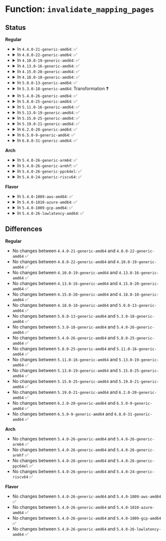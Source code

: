 # Function: <code>invalidate_mapping_pages</code>

## Status
<b>Regular</b>
<ul>
<li>
<details>
<summary>In <code>4.4.0-21-generic-amd64</code>: ✅</summary>

```c
long unsigned int invalidate_mapping_pages(struct address_space * mapping, long unsigned int start, long unsigned int end)
```

```json
{
  "name": "invalidate_mapping_pages",
  "collision_type": "Unique Global",
  "inline_type": "No",
  "funcs": [
    {
      "addr": 18446744071580546784,
      "name": "invalidate_mapping_pages",
      "external": true,
      "loc": "mm/truncate.c:454",
      "file": "mm/truncate.c",
      "inline": "seen, unknown",
      "caller_inline": [],
      "caller_func": [
        "mm/filemap.c:__generic_file_write_iter",
        "fs/inode.c:inode_lru_isolate",
        "fs/block_dev.c:invalidate_bdev",
        "fs/drop_caches.c:drop_pagecache_sb",
        "fs/fuse/file.c:fuse_file_write_iter",
        "drivers/md/bitmap.c:bitmap_file_unmap"
      ]
    }
  ],
  "symbols": [
    {
      "addr": 18446744071580546784,
      "name": "invalidate_mapping_pages",
      "section": ".text",
      "bind": "STB_GLOBAL",
      "size": 512
    }
  ]
}
```
</details>
</li>
<li>
<details>
<summary>In <code>4.8.0-22-generic-amd64</code>: ✅</summary>

```c
long unsigned int invalidate_mapping_pages(struct address_space * mapping, long unsigned int start, long unsigned int end)
```

```json
{
  "name": "invalidate_mapping_pages",
  "collision_type": "Unique Global",
  "inline_type": "No",
  "funcs": [
    {
      "addr": 18446744071580636192,
      "name": "invalidate_mapping_pages",
      "external": true,
      "loc": "mm/truncate.c:465",
      "file": "mm/truncate.c",
      "inline": "seen, unknown",
      "caller_inline": [],
      "caller_func": [
        "mm/filemap.c:__generic_file_write_iter",
        "mm/fadvise.c:SyS_fadvise64",
        "mm/fadvise.c:SyS_fadvise64",
        "fs/inode.c:inode_lru_isolate",
        "fs/block_dev.c:invalidate_bdev",
        "fs/drop_caches.c:drop_pagecache_sb",
        "fs/fuse/file.c:fuse_file_write_iter",
        "drivers/md/bitmap.c:bitmap_file_unmap"
      ]
    }
  ],
  "symbols": [
    {
      "addr": 18446744071580636192,
      "name": "invalidate_mapping_pages",
      "section": ".text",
      "bind": "STB_GLOBAL",
      "size": 691
    }
  ]
}
```
</details>
</li>
<li>
<details>
<summary>In <code>4.10.0-19-generic-amd64</code>: ✅</summary>

```c
long unsigned int invalidate_mapping_pages(struct address_space * mapping, long unsigned int start, long unsigned int end)
```

```json
{
  "name": "invalidate_mapping_pages",
  "collision_type": "Unique Global",
  "inline_type": "No",
  "funcs": [
    {
      "addr": 18446744071580703280,
      "name": "invalidate_mapping_pages",
      "external": true,
      "loc": "mm/truncate.c:494",
      "file": "mm/truncate.c",
      "inline": "seen, unknown",
      "caller_inline": [],
      "caller_func": [
        "mm/filemap.c:__generic_file_write_iter",
        "mm/fadvise.c:SyS_fadvise64",
        "mm/fadvise.c:SyS_fadvise64",
        "fs/inode.c:inode_lru_isolate",
        "fs/block_dev.c:invalidate_bdev",
        "fs/drop_caches.c:drop_pagecache_sb",
        "fs/fuse/file.c:fuse_file_write_iter",
        "drivers/md/bitmap.c:bitmap_file_unmap"
      ]
    }
  ],
  "symbols": [
    {
      "addr": 18446744071580703280,
      "name": "invalidate_mapping_pages",
      "section": ".text",
      "bind": "STB_GLOBAL",
      "size": 707
    }
  ]
}
```
</details>
</li>
<li>
<details>
<summary>In <code>4.13.0-16-generic-amd64</code>: ✅</summary>

```c
long unsigned int invalidate_mapping_pages(struct address_space * mapping, long unsigned int start, long unsigned int end)
```

```json
{
  "name": "invalidate_mapping_pages",
  "collision_type": "Unique Global",
  "inline_type": "No",
  "funcs": [
    {
      "addr": 18446744071580736832,
      "name": "invalidate_mapping_pages",
      "external": true,
      "loc": "mm/truncate.c:493",
      "file": "mm/truncate.c",
      "inline": "seen, unknown",
      "caller_inline": [],
      "caller_func": [
        "mm/filemap.c:__generic_file_write_iter",
        "mm/fadvise.c:SyS_fadvise64",
        "mm/fadvise.c:SyS_fadvise64",
        "fs/inode.c:inode_lru_isolate",
        "fs/block_dev.c:invalidate_bdev",
        "fs/drop_caches.c:drop_pagecache_sb",
        "fs/fuse/file.c:fuse_file_write_iter",
        "drivers/md/bitmap.c:bitmap_file_unmap"
      ]
    }
  ],
  "symbols": [
    {
      "addr": 18446744071580736832,
      "name": "invalidate_mapping_pages",
      "section": ".text",
      "bind": "STB_GLOBAL",
      "size": 665
    }
  ]
}
```
</details>
</li>
<li>
<details>
<summary>In <code>4.15.0-20-generic-amd64</code>: ✅</summary>

```c
long unsigned int invalidate_mapping_pages(struct address_space * mapping, long unsigned int start, long unsigned int end)
```

```json
{
  "name": "invalidate_mapping_pages",
  "collision_type": "Unique Global",
  "inline_type": "No",
  "funcs": [
    {
      "addr": 18446744071580823808,
      "name": "invalidate_mapping_pages",
      "external": true,
      "loc": "mm/truncate.c:546",
      "file": "mm/truncate.c",
      "inline": "seen, unknown",
      "caller_inline": [],
      "caller_func": [
        "mm/filemap.c:__generic_file_write_iter",
        "mm/fadvise.c:SyS_fadvise64",
        "mm/fadvise.c:SyS_fadvise64",
        "fs/inode.c:inode_lru_isolate",
        "fs/block_dev.c:invalidate_bdev",
        "fs/drop_caches.c:drop_pagecache_sb",
        "fs/fuse/file.c:fuse_file_write_iter",
        "drivers/md/md-bitmap.c:bitmap_file_unmap"
      ]
    }
  ],
  "symbols": [
    {
      "addr": 18446744071580823808,
      "name": "invalidate_mapping_pages",
      "section": ".text",
      "bind": "STB_GLOBAL",
      "size": 812
    }
  ]
}
```
</details>
</li>
<li>
<details>
<summary>In <code>4.18.0-10-generic-amd64</code>: ✅</summary>

```c
long unsigned int invalidate_mapping_pages(struct address_space * mapping, long unsigned int start, long unsigned int end)
```

```json
{
  "name": "invalidate_mapping_pages",
  "collision_type": "Unique Global",
  "inline_type": "No",
  "funcs": [
    {
      "addr": 18446744071580960624,
      "name": "invalidate_mapping_pages",
      "external": true,
      "loc": "mm/truncate.c:542",
      "file": "mm/truncate.c",
      "inline": "seen, unknown",
      "caller_inline": [],
      "caller_func": [
        "mm/filemap.c:__generic_file_write_iter",
        "mm/fadvise.c:ksys_fadvise64_64",
        "mm/fadvise.c:ksys_fadvise64_64",
        "fs/inode.c:inode_lru_isolate",
        "fs/block_dev.c:invalidate_bdev",
        "fs/drop_caches.c:drop_pagecache_sb",
        "fs/fuse/file.c:fuse_file_write_iter",
        "drivers/md/md-bitmap.c:bitmap_file_unmap"
      ]
    }
  ],
  "symbols": [
    {
      "addr": 18446744071580960624,
      "name": "invalidate_mapping_pages",
      "section": ".text",
      "bind": "STB_GLOBAL",
      "size": 791
    }
  ]
}
```
</details>
</li>
<li>
<details>
<summary>In <code>5.0.0-13-generic-amd64</code>: ✅</summary>

```c
long unsigned int invalidate_mapping_pages(struct address_space * mapping, long unsigned int start, long unsigned int end)
```

```json
{
  "name": "invalidate_mapping_pages",
  "collision_type": "Unique Global",
  "inline_type": "No",
  "funcs": [
    {
      "addr": 18446744071581036848,
      "name": "invalidate_mapping_pages",
      "external": true,
      "loc": "mm/truncate.c:543",
      "file": "mm/truncate.c",
      "inline": "seen, unknown",
      "caller_inline": [],
      "caller_func": [
        "mm/filemap.c:__generic_file_write_iter",
        "mm/fadvise.c:vfs_fadvise",
        "mm/fadvise.c:vfs_fadvise",
        "fs/inode.c:inode_lru_isolate",
        "fs/block_dev.c:invalidate_bdev",
        "fs/drop_caches.c:drop_pagecache_sb",
        "fs/fuse/file.c:fuse_file_write_iter",
        "drivers/md/md-bitmap.c:md_bitmap_file_unmap"
      ]
    }
  ],
  "symbols": [
    {
      "addr": 18446744071581036848,
      "name": "invalidate_mapping_pages",
      "section": ".text",
      "bind": "STB_GLOBAL",
      "size": 812
    }
  ]
}
```
</details>
</li>
<li>
<details>
<summary>In <code>5.3.0-18-generic-amd64</code>: Transformation ❓</summary>

```c
long unsigned int invalidate_mapping_pages(struct address_space * mapping, long unsigned int start, long unsigned int end)
```

```json
{
  "name": "invalidate_mapping_pages",
  "collision_type": "Unique Global",
  "inline_type": "No",
  "funcs": [
    {
      "addr": 0,
      "name": "invalidate_mapping_pages",
      "external": true,
      "loc": "mm/truncate.c:546",
      "file": "mm/truncate.c",
      "inline": "seen, unknown",
      "caller_inline": [],
      "caller_func": [
        "mm/filemap.c:__generic_file_write_iter",
        "mm/fadvise.c:vfs_fadvise",
        "mm/fadvise.c:vfs_fadvise",
        "fs/inode.c:inode_lru_isolate",
        "fs/block_dev.c:invalidate_bdev",
        "fs/drop_caches.c:drop_pagecache_sb",
        "fs/fuse/file.c:fuse_file_write_iter",
        "drivers/md/md-bitmap.c:md_bitmap_file_unmap"
      ]
    }
  ],
  "symbols": [
    {
      "addr": 18446744071581101580,
      "name": "invalidate_mapping_pages.cold",
      "section": ".text",
      "bind": "STB_LOCAL",
      "size": 19
    },
    {
      "addr": 18446744071581100704,
      "name": "invalidate_mapping_pages",
      "section": ".text",
      "bind": "STB_GLOBAL",
      "size": 749
    }
  ]
}
```
</details>
</li>
<li>
<details>
<summary>In <code>5.4.0-26-generic-amd64</code>: ✅</summary>

```c
long unsigned int invalidate_mapping_pages(struct address_space * mapping, long unsigned int start, long unsigned int end)
```

```json
{
  "name": "invalidate_mapping_pages",
  "collision_type": "Unique Global",
  "inline_type": "No",
  "funcs": [
    {
      "addr": 18446744071581157648,
      "name": "invalidate_mapping_pages",
      "external": true,
      "loc": "mm/truncate.c:546",
      "file": "mm/truncate.c",
      "inline": "seen, unknown",
      "caller_inline": [],
      "caller_func": [
        "mm/filemap.c:__generic_file_write_iter",
        "mm/fadvise.c:generic_fadvise",
        "mm/fadvise.c:generic_fadvise",
        "fs/inode.c:inode_lru_isolate",
        "fs/block_dev.c:invalidate_bdev",
        "fs/drop_caches.c:drop_pagecache_sb",
        "fs/fuse/file.c:fuse_file_write_iter",
        "drivers/md/md-bitmap.c:md_bitmap_file_unmap"
      ]
    }
  ],
  "symbols": [
    {
      "addr": 18446744071581157648,
      "name": "invalidate_mapping_pages",
      "section": ".text",
      "bind": "STB_GLOBAL",
      "size": 934
    }
  ]
}
```
</details>
</li>
<li>
<details>
<summary>In <code>5.8.0-25-generic-amd64</code>: ✅</summary>

```c
long unsigned int invalidate_mapping_pages(struct address_space * mapping, long unsigned int start, long unsigned int end)
```

```json
{
  "name": "invalidate_mapping_pages",
  "collision_type": "Unique Global",
  "inline_type": "No",
  "funcs": [
    {
      "addr": 18446744071581343536,
      "name": "invalidate_mapping_pages",
      "external": true,
      "loc": "mm/truncate.c:546",
      "file": "mm/truncate.c",
      "inline": "seen, unknown",
      "caller_inline": [],
      "caller_func": [
        "mm/filemap.c:__generic_file_write_iter",
        "mm/fadvise.c:generic_fadvise",
        "mm/fadvise.c:generic_fadvise",
        "fs/inode.c:inode_lru_isolate",
        "fs/block_dev.c:invalidate_bdev",
        "fs/drop_caches.c:drop_pagecache_sb",
        "fs/ext4/file.c:ext4_dio_write_iter",
        "fs/fuse/file.c:fuse_cache_write_iter",
        "drivers/md/md-bitmap.c:md_bitmap_file_unmap"
      ]
    }
  ],
  "symbols": [
    {
      "addr": 18446744071581343536,
      "name": "invalidate_mapping_pages",
      "section": ".text",
      "bind": "STB_GLOBAL",
      "size": 947
    }
  ]
}
```
</details>
</li>
<li>
<details>
<summary>In <code>5.11.0-16-generic-amd64</code>: ✅</summary>

```c
long unsigned int invalidate_mapping_pages(struct address_space * mapping, long unsigned int start, long unsigned int end)
```

```json
{
  "name": "invalidate_mapping_pages",
  "collision_type": "Unique Global",
  "inline_type": "No",
  "funcs": [
    {
      "addr": 18446744071581386240,
      "name": "invalidate_mapping_pages",
      "external": true,
      "loc": "mm/truncate.c:632",
      "file": "mm/truncate.c",
      "inline": "seen, unknown",
      "caller_inline": [],
      "caller_func": [
        "mm/filemap.c:__generic_file_write_iter",
        "mm/fadvise.c:generic_fadvise",
        "fs/inode.c:inode_lru_isolate",
        "fs/block_dev.c:invalidate_bdev",
        "fs/drop_caches.c:drop_pagecache_sb",
        "fs/ext4/file.c:ext4_dio_write_iter",
        "fs/fuse/file.c:fuse_cache_write_iter",
        "drivers/md/md-bitmap.c:md_bitmap_file_unmap"
      ]
    }
  ],
  "symbols": [
    {
      "addr": 18446744071581386240,
      "name": "invalidate_mapping_pages",
      "section": ".text",
      "bind": "STB_GLOBAL",
      "size": 18
    }
  ]
}
```
</details>
</li>
<li>
<details>
<summary>In <code>5.13.0-19-generic-amd64</code>: ✅</summary>

```c
long unsigned int invalidate_mapping_pages(struct address_space * mapping, long unsigned int start, long unsigned int end)
```

```json
{
  "name": "invalidate_mapping_pages",
  "collision_type": "Unique Global",
  "inline_type": "No",
  "funcs": [
    {
      "addr": 18446744071581406048,
      "name": "invalidate_mapping_pages",
      "external": true,
      "loc": "mm/truncate.c:529",
      "file": "mm/truncate.c",
      "inline": "seen, unknown",
      "caller_inline": [],
      "caller_func": [
        "mm/filemap.c:__generic_file_write_iter",
        "mm/fadvise.c:generic_fadvise",
        "fs/inode.c:inode_lru_isolate",
        "fs/block_dev.c:invalidate_bdev",
        "fs/drop_caches.c:drop_pagecache_sb",
        "fs/ext4/file.c:ext4_dio_write_iter",
        "fs/fuse/file.c:fuse_cache_write_iter",
        "drivers/md/md-bitmap.c:md_bitmap_file_unmap"
      ]
    }
  ],
  "symbols": [
    {
      "addr": 18446744071581406048,
      "name": "invalidate_mapping_pages",
      "section": ".text",
      "bind": "STB_GLOBAL",
      "size": 18
    }
  ]
}
```
</details>
</li>
<li>
<details>
<summary>In <code>5.15.0-25-generic-amd64</code>: ✅</summary>

```c
long unsigned int invalidate_mapping_pages(struct address_space * mapping, long unsigned int start, long unsigned int end)
```

```json
{
  "name": "invalidate_mapping_pages",
  "collision_type": "Unique Global",
  "inline_type": "No",
  "funcs": [
    {
      "addr": 18446744071581657312,
      "name": "invalidate_mapping_pages",
      "external": true,
      "loc": "mm/truncate.c:530",
      "file": "mm/truncate.c",
      "inline": "seen, unknown",
      "caller_inline": [],
      "caller_func": [
        "mm/filemap.c:__generic_file_write_iter",
        "mm/fadvise.c:generic_fadvise",
        "fs/inode.c:inode_lru_isolate",
        "fs/drop_caches.c:drop_pagecache_sb",
        "fs/ext4/file.c:ext4_dio_write_iter",
        "fs/fuse/file.c:fuse_cache_write_iter",
        "block/bdev.c:invalidate_bdev",
        "drivers/md/md-bitmap.c:md_bitmap_file_unmap"
      ]
    }
  ],
  "symbols": [
    {
      "addr": 18446744071581657312,
      "name": "invalidate_mapping_pages",
      "section": ".text",
      "bind": "STB_GLOBAL",
      "size": 18
    }
  ]
}
```
</details>
</li>
<li>
<details>
<summary>In <code>5.19.0-21-generic-amd64</code>: ✅</summary>

```c
long unsigned int invalidate_mapping_pages(struct address_space * mapping, long unsigned int start, long unsigned int end)
```

```json
{
  "name": "invalidate_mapping_pages",
  "collision_type": "Unique Global",
  "inline_type": "No",
  "funcs": [
    {
      "addr": 18446744071582027456,
      "name": "invalidate_mapping_pages",
      "external": true,
      "loc": "mm/truncate.c:564",
      "file": "mm/truncate.c",
      "inline": "seen, unknown",
      "caller_inline": [],
      "caller_func": [
        "mm/filemap.c:__generic_file_write_iter",
        "mm/fadvise.c:generic_fadvise",
        "fs/inode.c:inode_lru_isolate",
        "fs/drop_caches.c:drop_pagecache_sb",
        "fs/ext4/file.c:ext4_dio_write_iter",
        "fs/fuse/file.c:fuse_cache_write_iter",
        "block/bdev.c:__invalidate_device",
        "drivers/md/md-bitmap.c:md_bitmap_file_unmap"
      ]
    }
  ],
  "symbols": [
    {
      "addr": 18446744071582027456,
      "name": "invalidate_mapping_pages",
      "section": ".text",
      "bind": "STB_GLOBAL",
      "size": 30
    }
  ]
}
```
</details>
</li>
<li>
<details>
<summary>In <code>6.2.0-20-generic-amd64</code>: ✅</summary>

```c
long unsigned int invalidate_mapping_pages(struct address_space * mapping, long unsigned int start, long unsigned int end)
```

```json
{
  "name": "invalidate_mapping_pages",
  "collision_type": "Unique Global",
  "inline_type": "No",
  "funcs": [
    {
      "addr": 18446744071582461120,
      "name": "invalidate_mapping_pages",
      "external": true,
      "loc": "mm/truncate.c:556",
      "file": "mm/truncate.c",
      "inline": "seen, unknown",
      "caller_inline": [],
      "caller_func": [
        "mm/filemap.c:__generic_file_write_iter",
        "mm/fadvise.c:generic_fadvise",
        "fs/inode.c:inode_lru_isolate",
        "fs/drop_caches.c:drop_pagecache_sb",
        "fs/ext4/file.c:ext4_dio_write_iter",
        "fs/fuse/file.c:fuse_cache_write_iter",
        "block/bdev.c:__invalidate_device",
        "drivers/md/md-bitmap.c:md_bitmap_file_unmap"
      ]
    }
  ],
  "symbols": [
    {
      "addr": 18446744071582461120,
      "name": "invalidate_mapping_pages",
      "section": ".text",
      "bind": "STB_GLOBAL",
      "size": 30
    }
  ]
}
```
</details>
</li>
<li>
<details>
<summary>In <code>6.5.0-9-generic-amd64</code>: ✅</summary>

```c
long unsigned int invalidate_mapping_pages(struct address_space * mapping, long unsigned int start, long unsigned int end)
```

```json
{
  "name": "invalidate_mapping_pages",
  "collision_type": "Unique Global",
  "inline_type": "No",
  "funcs": [
    {
      "addr": 18446744071582666272,
      "name": "invalidate_mapping_pages",
      "external": true,
      "loc": "mm/truncate.c:556",
      "file": "mm/truncate.c",
      "inline": "seen, unknown",
      "caller_inline": [],
      "caller_func": [
        "mm/fadvise.c:generic_fadvise",
        "fs/inode.c:inode_lru_isolate",
        "fs/libfs.c:direct_write_fallback",
        "fs/drop_caches.c:drop_pagecache_sb",
        "fs/ext4/file.c:ext4_dio_write_iter",
        "block/bdev.c:__invalidate_device",
        "drivers/md/md-bitmap.c:md_bitmap_file_unmap"
      ]
    }
  ],
  "symbols": [
    {
      "addr": 18446744071582666272,
      "name": "invalidate_mapping_pages",
      "section": ".text",
      "bind": "STB_GLOBAL",
      "size": 30
    }
  ]
}
```
</details>
</li>
<li>
<details>
<summary>In <code>6.8.0-31-generic-amd64</code>: ✅</summary>

```c
long unsigned int invalidate_mapping_pages(struct address_space * mapping, long unsigned int start, long unsigned int end)
```

```json
{
  "name": "invalidate_mapping_pages",
  "collision_type": "Unique Global",
  "inline_type": "No",
  "funcs": [
    {
      "addr": 18446744071582837152,
      "name": "invalidate_mapping_pages",
      "external": true,
      "loc": "mm/truncate.c:546",
      "file": "mm/truncate.c",
      "inline": "seen, unknown",
      "caller_inline": [],
      "caller_func": [
        "mm/fadvise.c:generic_fadvise",
        "fs/inode.c:inode_lru_isolate",
        "fs/libfs.c:direct_write_fallback",
        "fs/drop_caches.c:drop_pagecache_sb",
        "fs/ext4/file.c:ext4_dio_write_iter",
        "block/bdev.c:bdev_mark_dead",
        "drivers/gpu/drm/drm_gem_shmem_helper.c:drm_gem_shmem_purge",
        "drivers/md/md-bitmap.c:md_bitmap_file_unmap"
      ]
    }
  ],
  "symbols": [
    {
      "addr": 18446744071582837152,
      "name": "invalidate_mapping_pages",
      "section": ".text",
      "bind": "STB_GLOBAL",
      "size": 30
    }
  ]
}
```
</details>
</li>
</ul>
<b>Arch</b>
<ul>
<li>
<details>
<summary>In <code>5.4.0-26-generic-arm64</code>: ✅</summary>

```c
long unsigned int invalidate_mapping_pages(struct address_space * mapping, long unsigned int start, long unsigned int end)
```

```json
{
  "name": "invalidate_mapping_pages",
  "collision_type": "Unique Global",
  "inline_type": "No",
  "funcs": [
    {
      "addr": 18446603336492535712,
      "name": "invalidate_mapping_pages",
      "external": true,
      "loc": "mm/truncate.c:546",
      "file": "mm/truncate.c",
      "inline": "seen, unknown",
      "caller_inline": [],
      "caller_func": [
        "mm/filemap.c:__generic_file_write_iter",
        "mm/fadvise.c:generic_fadvise",
        "mm/fadvise.c:generic_fadvise",
        "fs/inode.c:inode_lru_isolate",
        "fs/block_dev.c:invalidate_bdev",
        "fs/drop_caches.c:drop_pagecache_sb",
        "fs/fuse/file.c:fuse_file_write_iter",
        "drivers/md/md-bitmap.c:md_bitmap_file_unmap"
      ]
    }
  ],
  "symbols": [
    {
      "addr": 18446603336492535712,
      "name": "invalidate_mapping_pages",
      "section": ".text",
      "bind": "STB_GLOBAL",
      "size": 924
    }
  ]
}
```
</details>
</li>
<li>
<details>
<summary>In <code>5.4.0-26-generic-armhf</code>: ✅</summary>

```c
long unsigned int invalidate_mapping_pages(struct address_space * mapping, long unsigned int start, long unsigned int end)
```

```json
{
  "name": "invalidate_mapping_pages",
  "collision_type": "Unique Global",
  "inline_type": "No",
  "funcs": [
    {
      "addr": 3226400836,
      "name": "invalidate_mapping_pages",
      "external": true,
      "loc": "mm/truncate.c:546",
      "file": "mm/truncate.c",
      "inline": "seen, unknown",
      "caller_inline": [],
      "caller_func": [
        "mm/filemap.c:__generic_file_write_iter",
        "mm/fadvise.c:generic_fadvise",
        "mm/fadvise.c:generic_fadvise",
        "fs/inode.c:inode_lru_isolate",
        "fs/block_dev.c:invalidate_bdev",
        "fs/drop_caches.c:drop_pagecache_sb",
        "fs/fuse/file.c:fuse_file_write_iter",
        "drivers/md/md-bitmap.c:md_bitmap_file_unmap"
      ]
    }
  ],
  "symbols": [
    {
      "addr": 3226400836,
      "name": "invalidate_mapping_pages",
      "section": ".text",
      "bind": "STB_GLOBAL",
      "size": 488
    }
  ]
}
```
</details>
</li>
<li>
<details>
<summary>In <code>5.4.0-26-generic-ppc64el</code>: ✅</summary>

```c
long unsigned int invalidate_mapping_pages(struct address_space * mapping, long unsigned int start, long unsigned int end)
```

```json
{
  "name": "invalidate_mapping_pages",
  "collision_type": "Unique Global",
  "inline_type": "No",
  "funcs": [
    {
      "addr": 13835058055285831552,
      "name": "invalidate_mapping_pages",
      "external": true,
      "loc": "mm/truncate.c:546",
      "file": "mm/truncate.c",
      "inline": "seen, unknown",
      "caller_inline": [],
      "caller_func": [
        "mm/filemap.c:__generic_file_write_iter",
        "mm/fadvise.c:generic_fadvise",
        "mm/fadvise.c:generic_fadvise",
        "fs/inode.c:inode_lru_isolate",
        "fs/block_dev.c:invalidate_bdev",
        "fs/drop_caches.c:drop_pagecache_sb",
        "fs/fuse/file.c:fuse_file_write_iter",
        "drivers/md/md-bitmap.c:md_bitmap_file_unmap"
      ]
    }
  ],
  "symbols": [
    {
      "addr": 13835058055285831552,
      "name": "invalidate_mapping_pages",
      "section": ".text",
      "bind": "STB_GLOBAL",
      "size": 1304
    }
  ]
}
```
</details>
</li>
<li>
<details>
<summary>In <code>5.4.0-24-generic-riscv64</code>: ✅</summary>

```c
long unsigned int invalidate_mapping_pages(struct address_space * mapping, long unsigned int start, long unsigned int end)
```

```json
{
  "name": "invalidate_mapping_pages",
  "collision_type": "Unique Global",
  "inline_type": "No",
  "funcs": [
    {
      "addr": 18446743936272586292,
      "name": "invalidate_mapping_pages",
      "external": true,
      "loc": "mm/truncate.c:546",
      "file": "mm/truncate.c",
      "inline": "seen, unknown",
      "caller_inline": [],
      "caller_func": [
        "mm/filemap.c:__generic_file_write_iter",
        "mm/fadvise.c:generic_fadvise",
        "mm/fadvise.c:generic_fadvise",
        "fs/inode.c:inode_lru_isolate",
        "fs/block_dev.c:invalidate_bdev",
        "fs/drop_caches.c:drop_pagecache_sb",
        "fs/fuse/file.c:fuse_file_write_iter",
        "drivers/md/md-bitmap.c:md_bitmap_file_unmap"
      ]
    }
  ],
  "symbols": [
    {
      "addr": 18446743936272586292,
      "name": "invalidate_mapping_pages",
      "section": ".text",
      "bind": "STB_GLOBAL",
      "size": 502
    }
  ]
}
```
</details>
</li>
</ul>
<b>Flavor</b>
<ul>
<li>
<details>
<summary>In <code>5.4.0-1009-aws-amd64</code>: ✅</summary>

```c
long unsigned int invalidate_mapping_pages(struct address_space * mapping, long unsigned int start, long unsigned int end)
```

```json
{
  "name": "invalidate_mapping_pages",
  "collision_type": "Unique Global",
  "inline_type": "No",
  "funcs": [
    {
      "addr": 18446744071581126496,
      "name": "invalidate_mapping_pages",
      "external": true,
      "loc": "mm/truncate.c:546",
      "file": "mm/truncate.c",
      "inline": "seen, unknown",
      "caller_inline": [],
      "caller_func": [
        "mm/filemap.c:__generic_file_write_iter",
        "mm/fadvise.c:generic_fadvise",
        "mm/fadvise.c:generic_fadvise",
        "fs/inode.c:inode_lru_isolate",
        "fs/block_dev.c:invalidate_bdev",
        "fs/drop_caches.c:drop_pagecache_sb",
        "fs/fuse/file.c:fuse_file_write_iter",
        "drivers/md/md-bitmap.c:md_bitmap_file_unmap"
      ]
    }
  ],
  "symbols": [
    {
      "addr": 18446744071581126496,
      "name": "invalidate_mapping_pages",
      "section": ".text",
      "bind": "STB_GLOBAL",
      "size": 934
    }
  ]
}
```
</details>
</li>
<li>
<details>
<summary>In <code>5.4.0-1010-azure-amd64</code>: ✅</summary>

```c
long unsigned int invalidate_mapping_pages(struct address_space * mapping, long unsigned int start, long unsigned int end)
```

```json
{
  "name": "invalidate_mapping_pages",
  "collision_type": "Unique Global",
  "inline_type": "No",
  "funcs": [
    {
      "addr": 18446744071581073456,
      "name": "invalidate_mapping_pages",
      "external": true,
      "loc": "mm/truncate.c:546",
      "file": "mm/truncate.c",
      "inline": "seen, unknown",
      "caller_inline": [],
      "caller_func": [
        "mm/filemap.c:__generic_file_write_iter",
        "mm/fadvise.c:generic_fadvise",
        "mm/fadvise.c:generic_fadvise",
        "fs/inode.c:inode_lru_isolate",
        "fs/block_dev.c:invalidate_bdev",
        "fs/drop_caches.c:drop_pagecache_sb",
        "fs/fuse/file.c:fuse_file_write_iter",
        "drivers/md/md-bitmap.c:md_bitmap_file_unmap"
      ]
    }
  ],
  "symbols": [
    {
      "addr": 18446744071581073456,
      "name": "invalidate_mapping_pages",
      "section": ".text",
      "bind": "STB_GLOBAL",
      "size": 928
    }
  ]
}
```
</details>
</li>
<li>
<details>
<summary>In <code>5.4.0-1009-gcp-amd64</code>: ✅</summary>

```c
long unsigned int invalidate_mapping_pages(struct address_space * mapping, long unsigned int start, long unsigned int end)
```

```json
{
  "name": "invalidate_mapping_pages",
  "collision_type": "Unique Global",
  "inline_type": "No",
  "funcs": [
    {
      "addr": 18446744071581117696,
      "name": "invalidate_mapping_pages",
      "external": true,
      "loc": "mm/truncate.c:546",
      "file": "mm/truncate.c",
      "inline": "seen, unknown",
      "caller_inline": [],
      "caller_func": [
        "mm/filemap.c:__generic_file_write_iter",
        "mm/fadvise.c:generic_fadvise",
        "mm/fadvise.c:generic_fadvise",
        "fs/inode.c:inode_lru_isolate",
        "fs/block_dev.c:invalidate_bdev",
        "fs/drop_caches.c:drop_pagecache_sb",
        "fs/fuse/file.c:fuse_file_write_iter",
        "drivers/md/md-bitmap.c:md_bitmap_file_unmap"
      ]
    }
  ],
  "symbols": [
    {
      "addr": 18446744071581117696,
      "name": "invalidate_mapping_pages",
      "section": ".text",
      "bind": "STB_GLOBAL",
      "size": 934
    }
  ]
}
```
</details>
</li>
<li>
<details>
<summary>In <code>5.4.0-26-lowlatency-amd64</code>: ✅</summary>

```c
long unsigned int invalidate_mapping_pages(struct address_space * mapping, long unsigned int start, long unsigned int end)
```

```json
{
  "name": "invalidate_mapping_pages",
  "collision_type": "Unique Global",
  "inline_type": "No",
  "funcs": [
    {
      "addr": 18446744071581180160,
      "name": "invalidate_mapping_pages",
      "external": true,
      "loc": "mm/truncate.c:546",
      "file": "mm/truncate.c",
      "inline": "seen, unknown",
      "caller_inline": [],
      "caller_func": [
        "mm/filemap.c:__generic_file_write_iter",
        "mm/fadvise.c:generic_fadvise",
        "mm/fadvise.c:generic_fadvise",
        "fs/inode.c:inode_lru_isolate",
        "fs/block_dev.c:invalidate_bdev",
        "fs/drop_caches.c:drop_pagecache_sb",
        "fs/fuse/file.c:fuse_file_write_iter",
        "drivers/md/md-bitmap.c:md_bitmap_file_unmap"
      ]
    }
  ],
  "symbols": [
    {
      "addr": 18446744071581180160,
      "name": "invalidate_mapping_pages",
      "section": ".text",
      "bind": "STB_GLOBAL",
      "size": 920
    }
  ]
}
```
</details>
</li>
</ul>

## Differences
<b>Regular</b>
<ul>
<li>
No changes between <code>4.4.0-21-generic-amd64</code> and <code>4.8.0-22-generic-amd64</code> ✅
</li>
<li>
No changes between <code>4.8.0-22-generic-amd64</code> and <code>4.10.0-19-generic-amd64</code> ✅
</li>
<li>
No changes between <code>4.10.0-19-generic-amd64</code> and <code>4.13.0-16-generic-amd64</code> ✅
</li>
<li>
No changes between <code>4.13.0-16-generic-amd64</code> and <code>4.15.0-20-generic-amd64</code> ✅
</li>
<li>
No changes between <code>4.15.0-20-generic-amd64</code> and <code>4.18.0-10-generic-amd64</code> ✅
</li>
<li>
No changes between <code>4.18.0-10-generic-amd64</code> and <code>5.0.0-13-generic-amd64</code> ✅
</li>
<li>
No changes between <code>5.0.0-13-generic-amd64</code> and <code>5.3.0-18-generic-amd64</code> ✅
</li>
<li>
No changes between <code>5.3.0-18-generic-amd64</code> and <code>5.4.0-26-generic-amd64</code> ✅
</li>
<li>
No changes between <code>5.4.0-26-generic-amd64</code> and <code>5.8.0-25-generic-amd64</code> ✅
</li>
<li>
No changes between <code>5.8.0-25-generic-amd64</code> and <code>5.11.0-16-generic-amd64</code> ✅
</li>
<li>
No changes between <code>5.11.0-16-generic-amd64</code> and <code>5.13.0-19-generic-amd64</code> ✅
</li>
<li>
No changes between <code>5.13.0-19-generic-amd64</code> and <code>5.15.0-25-generic-amd64</code> ✅
</li>
<li>
No changes between <code>5.15.0-25-generic-amd64</code> and <code>5.19.0-21-generic-amd64</code> ✅
</li>
<li>
No changes between <code>5.19.0-21-generic-amd64</code> and <code>6.2.0-20-generic-amd64</code> ✅
</li>
<li>
No changes between <code>6.2.0-20-generic-amd64</code> and <code>6.5.0-9-generic-amd64</code> ✅
</li>
<li>
No changes between <code>6.5.0-9-generic-amd64</code> and <code>6.8.0-31-generic-amd64</code> ✅
</li>
</ul>
<b>Arch</b>
<ul>
<li>
No changes between <code>5.4.0-26-generic-amd64</code> and <code>5.4.0-26-generic-arm64</code> ✅
</li>
<li>
No changes between <code>5.4.0-26-generic-amd64</code> and <code>5.4.0-26-generic-armhf</code> ✅
</li>
<li>
No changes between <code>5.4.0-26-generic-amd64</code> and <code>5.4.0-26-generic-ppc64el</code> ✅
</li>
<li>
No changes between <code>5.4.0-26-generic-amd64</code> and <code>5.4.0-24-generic-riscv64</code> ✅
</li>
</ul>
<b>Flavor</b>
<ul>
<li>
No changes between <code>5.4.0-26-generic-amd64</code> and <code>5.4.0-1009-aws-amd64</code> ✅
</li>
<li>
No changes between <code>5.4.0-26-generic-amd64</code> and <code>5.4.0-1010-azure-amd64</code> ✅
</li>
<li>
No changes between <code>5.4.0-26-generic-amd64</code> and <code>5.4.0-1009-gcp-amd64</code> ✅
</li>
<li>
No changes between <code>5.4.0-26-generic-amd64</code> and <code>5.4.0-26-lowlatency-amd64</code> ✅
</li>
</ul>
